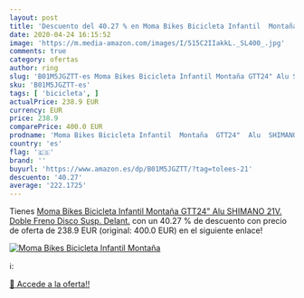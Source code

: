 ```yaml
---
layout: post
title: 'Descuento del 40.27 % en Moma Bikes Bicicleta Infantil  Montaña  '
date: 2020-04-24 16:15:52
image: 'https://m.media-amazon.com/images/I/515C2IIakkL._SL400_.jpg'
comments: true
category: ofertas
author: ring
slug: 'B01M5JGZTT-es Moma Bikes Bicicleta Infantil Montaña GTT24" Alu SHIMANO...'
sku: 'B01M5JGZTT-es'
tags: [ 'bicicleta', ]
actualPrice: 238.9 EUR
currency: EUR
price: 238.9
comparePrice: 400.0 EUR
prodname: 'Moma Bikes Bicicleta Infantil  Montaña  GTT24"  Alu  SHIMANO 21V. Doble Freno Disco  Susp. Delant.'
country: 'es'
flag: '🇪🇸'
brand: ''
buyurl: 'https://www.amazon.es/dp/B01M5JGZTT/?tag=tolees-21'
descuento: '40.27'
average: '222.1725'
---
```


Tienes [Moma Bikes Bicicleta Infantil  Montaña  GTT24"  Alu  SHIMANO 21V. Doble Freno Disco  Susp. Delant.](https://www.amazon.es/dp/B01M5JGZTT/?tag=tolees-21) con un 40.27 % de descuento con precio de oferta de 238.9 EUR (original: 400.0 EUR) en el siguiente enlace!

[![Moma Bikes Bicicleta Infantil  Montaña  ](https://m.media-amazon.com/images/I/515C2IIakkL._SL400_.jpg)](https://www.amazon.es/dp/B01M5JGZTT/?tag=tolees-21)

ℹ️:


[🛒 Accede a la oferta!!](https://www.amazon.es/dp/B01M5JGZTT/?tag=tolees-21)
